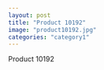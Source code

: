 ```yaml
---
layout: post
title: "Product 10192"
image: "product10192.jpg"
categories: "category1"
---
```

Product 10192
